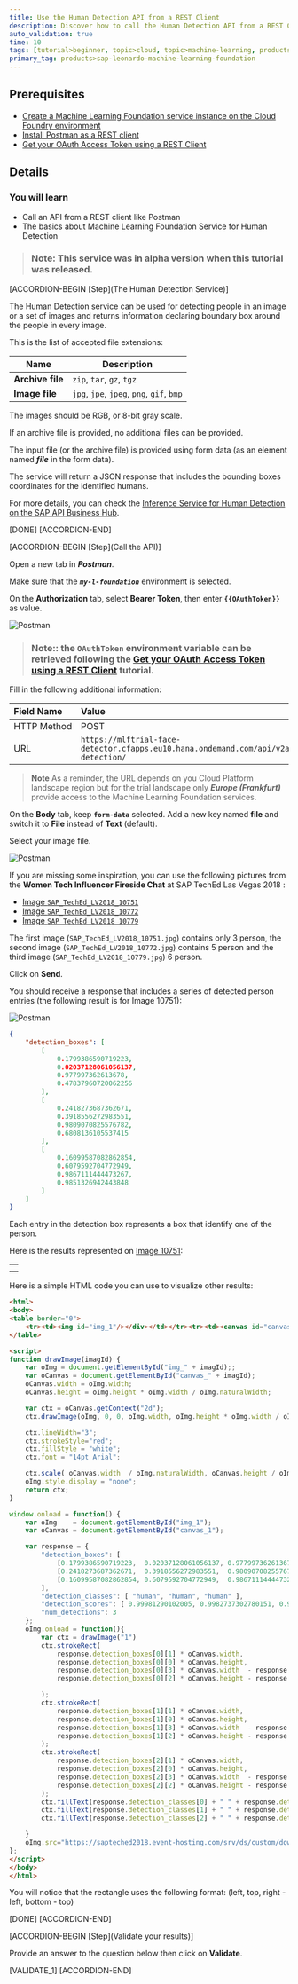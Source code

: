 ```yaml
---
title: Use the Human Detection API from a REST Client
description: Discover how to call the Human Detection API from a REST Client like Postman
auto_validation: true
time: 10
tags: [tutorial>beginner, topic>cloud, topic>machine-learning, products>sap-cloud-platform, products>sap-cloud-platform-for-the-cloud-foundry-environment]
primary_tag: products>sap-leonardo-machine-learning-foundation
---
```


## Prerequisites
 - [Create a Machine Learning Foundation service instance on the Cloud Foundry environment](https://developers.sap.com/tutorials/cp-mlf-create-instance.html)
 - [Install Postman as a REST client](https://developers.sap.com/tutorials/api-tools-postman-install.html)
 - [Get your OAuth Access Token using a REST Client](https://developers.sap.com/tutorials/cp-mlf-rest-generate-oauth-token.html)

## Details
### You will learn
  - Call an API from a REST client like Postman
  - The basics about Machine Learning Foundation Service for Human Detection

> ### **Note:** This service was in alpha version when this tutorial was released.

[ACCORDION-BEGIN [Step](The Human Detection Service)]

The Human Detection service can be used for detecting people in an image or a set of images and returns information declaring boundary box around the people in every image.

This is the list of accepted file extensions:

|Name                  | Description
|----------------------|--------------------
| **Archive file**     | `zip`, `tar`, `gz`, `tgz`
| **Image file**       | `jpg`, `jpe`, `jpeg`, `png`, `gif`, `bmp`

The images should be RGB, or 8-bit gray scale.

If an archive file is provided, no additional files can be provided.

The input file (or the archive file) is provided using form data (as an element named ***file*** in the form data).

The service will return a JSON response that includes the bounding boxes coordinates for the identified humans.

For more details, you can check the [Inference Service for Human Detection on the SAP API Business Hub](https://api.sap.com/api/human_detection_api/resource).

[DONE]
[ACCORDION-END]

[ACCORDION-BEGIN [Step](Call the API)]

Open a new tab in ***Postman***.

Make sure that the ***`my-l-foundation`*** environment is selected.

On the **Authorization** tab, select **Bearer Token**, then enter **`{{OAuthToken}}`** as value.

![Postman](01.png)

> ### **Note:**: the **`OAuthToken`** environment variable can be retrieved following the [Get your OAuth Access Token using a REST Client](https://developers.sap.com/tutorials/cp-mlf-rest-generate-oauth-token.html) tutorial.

Fill in the following additional information:

Field Name               | Value
:----------------------- | :--------------
<nobr>HTTP Method</nobr> | POST
<nobr>URL<nobr>          | <nobr>`https://mlftrial-face-detector.cfapps.eu10.hana.ondemand.com/api/v2alpha1/image/human-detection/`</nobr>

> **Note** As a reminder, the URL depends on you Cloud Platform landscape region but for the trial landscape only ***Europe (Frankfurt)*** provide access to the Machine Learning Foundation services.

On the **Body** tab, keep **`form-data`** selected. Add a new key named **file** and switch it to **File** instead of **Text** (default).

Select your image file.

![Postman](02.png)

If you are missing some inspiration, you can use the following pictures from the **Women Tech Influencer Fireside Chat** at SAP TechEd Las Vegas 2018 :

 - <a href="https://sapteched2018.event-hosting.com/srv/ds/custom/download?size=2048&images=550132" target="blank" download="SAP_TechEd_LV2018_10751.jpg">Image `SAP_TechEd_LV2018_10751`</a>
 - <a href="https://sapteched2018.event-hosting.com/srv/ds/custom/download?size=2048&images=550134" target="blank" download="SAP_TechEd_LV2018_10772.jpg">Image `SAP_TechEd_LV2018_10772`</a>
 - <a href="https://sapteched2018.event-hosting.com/srv/ds/custom/download?size=2048&images=550135" target="blank" download="SAP_TechEd_LV2018_10779.jpg">Image `SAP_TechEd_LV2018_10779`</a>

The first image (`SAP_TechEd_LV2018_10751.jpg`) contains only 3 person, the second image (`SAP_TechEd_LV2018_10772.jpg`) contains 5 person and the third image (`SAP_TechEd_LV2018_10779.jpg`) 6 person.

Click on **Send**.

You should receive a response that includes a series of detected person entries (the following result is for Image 10751):

![Postman](03.png)

```json
{
    "detection_boxes": [
        [
            0.1799386590719223,
            0.02037128061056137,
            0.977997362613678,
            0.47837960720062256
        ],
        [
            0.2418273687362671,
            0.3918556272983551,
            0.9809070825576782,
            0.6808136105537415
        ],
        [
            0.16099587082862854,
            0.6079592704772949,
            0.9867111444473267,
            0.9851326942443848
        ]
    ]
}
```

Each entry in the detection box represents a box that identify one of the person.

Here is the results represented on <a href="https://sapteched2018.event-hosting.com/srv/ds/custom/download?size=2048&images=550132" target="blank" download="Image 10751.jpg">Image 10751</a>:

<table border="0">
	<tr><td><img id="img_1"/></div></td></tr><tr><td><canvas id="canvas_1"/></td></tr>
</table>

<script>
function drawImage(imagId) {
	var oImg = document.getElementById("img_" + imagId);;
	var oCanvas = document.getElementById("canvas_" + imagId);
	oCanvas.width = oImg.width;
	oCanvas.height = oImg.height * oImg.width / oImg.naturalWidth;

	var ctx = oCanvas.getContext("2d");
    ctx.drawImage(oImg, 0, 0, oImg.width, oImg.height * oImg.width / oImg.naturalWidth);

    ctx.lineWidth="3";
    ctx.strokeStyle="red";
	ctx.fillStyle = "white";
	ctx.font = "14pt Arial";

	ctx.scale( oCanvas.width  / oImg.naturalWidth, oCanvas.height / oImg.naturalHeight);
    oImg.style.display = "none";
    return ctx;
}

window.onload = function() {
	var oImg    = document.getElementById("img_1");
	var oCanvas = document.getElementById("canvas_1");

    var response = {
        "detection_boxes": [
            [0.1799386590719223,  0.02037128061056137, 0.977997362613678,  0.47837960720062256],
			[0.2418273687362671,  0.3918556272983551,  0.9809070825576782, 0.6808136105537415],
			[0.16099587082862854, 0.6079592704772949,  0.9867111444473267, 0.9851326942443848]
        ],
        "detection_classes": [ "human", "human", "human" ],
        "detection_scores": [ 0.99981290102005, 0.9982737302780151, 0.9978749752044678 ],
        "num_detections": 3
    };
	oImg.onload = function(){
		var ctx = drawImage("1")
		ctx.strokeRect(
            response.detection_boxes[0][1] * oCanvas.width,
            response.detection_boxes[0][0] * oCanvas.height,
            response.detection_boxes[0][3] * oCanvas.width  - response.detection_boxes[0][1] * oCanvas.width,
            response.detection_boxes[0][2] * oCanvas.height - response.detection_boxes[0][0] * oCanvas.height

        );  
		ctx.strokeRect(
            response.detection_boxes[1][1] * oCanvas.width,
            response.detection_boxes[1][0] * oCanvas.height,
            response.detection_boxes[1][3] * oCanvas.width  - response.detection_boxes[1][1] * oCanvas.width,
            response.detection_boxes[1][2] * oCanvas.height - response.detection_boxes[1][0] * oCanvas.height
        );         
		ctx.strokeRect(
            response.detection_boxes[2][1] * oCanvas.width,
            response.detection_boxes[2][0] * oCanvas.height,
            response.detection_boxes[2][3] * oCanvas.width  - response.detection_boxes[2][1] * oCanvas.width,
            response.detection_boxes[2][2] * oCanvas.height - response.detection_boxes[2][0] * oCanvas.height
        );        
        ctx.fillText(response.detection_classes[0] + " " + response.detection_scores[0], response.detection_boxes[0][1] * oCanvas.width, response.detection_boxes[0][0] * oCanvas.height);
        ctx.fillText(response.detection_classes[1] + " " + response.detection_scores[1], response.detection_boxes[1][1] * oCanvas.width, response.detection_boxes[1][0] * oCanvas.height);
        ctx.fillText(response.detection_classes[2] + " " + response.detection_scores[2], response.detection_boxes[2][1] * oCanvas.width, response.detection_boxes[2][0] * oCanvas.height);

    }
	oImg.src="https://sapteched2018.event-hosting.com/srv/ds/custom/download?size=2048&images=550132";
};
</script>

Here is a simple HTML code you can use to visualize other results:

```HTML
<html>
<body>
<table border="0">
	<tr><td><img id="img_1"/></div></td></tr><tr><td><canvas id="canvas_1"/></td></tr>
</table>

<script>
function drawImage(imagId) {
	var oImg = document.getElementById("img_" + imagId);;
	var oCanvas = document.getElementById("canvas_" + imagId);
	oCanvas.width = oImg.width;
	oCanvas.height = oImg.height * oImg.width / oImg.naturalWidth;

	var ctx = oCanvas.getContext("2d");
    ctx.drawImage(oImg, 0, 0, oImg.width, oImg.height * oImg.width / oImg.naturalWidth);

    ctx.lineWidth="3";
    ctx.strokeStyle="red";
	ctx.fillStyle = "white";
	ctx.font = "14pt Arial";

	ctx.scale( oCanvas.width  / oImg.naturalWidth, oCanvas.height / oImg.naturalHeight);
    oImg.style.display = "none";
    return ctx;
}

window.onload = function() {
	var oImg    = document.getElementById("img_1");
	var oCanvas = document.getElementById("canvas_1");

    var response = {
        "detection_boxes": [
            [0.1799386590719223,  0.02037128061056137, 0.977997362613678,  0.47837960720062256],
			[0.2418273687362671,  0.3918556272983551,  0.9809070825576782, 0.6808136105537415],
			[0.16099587082862854, 0.6079592704772949,  0.9867111444473267, 0.9851326942443848]
        ],
        "detection_classes": [ "human", "human", "human" ],
        "detection_scores": [ 0.99981290102005, 0.9982737302780151, 0.9978749752044678 ],
        "num_detections": 3
    };
	oImg.onload = function(){
		var ctx = drawImage("1")
		ctx.strokeRect(
            response.detection_boxes[0][1] * oCanvas.width,
            response.detection_boxes[0][0] * oCanvas.height,
            response.detection_boxes[0][3] * oCanvas.width  - response.detection_boxes[0][1] * oCanvas.width,
            response.detection_boxes[0][2] * oCanvas.height - response.detection_boxes[0][0] * oCanvas.height

        );  
		ctx.strokeRect(
            response.detection_boxes[1][1] * oCanvas.width,
            response.detection_boxes[1][0] * oCanvas.height,
            response.detection_boxes[1][3] * oCanvas.width  - response.detection_boxes[1][1] * oCanvas.width,
            response.detection_boxes[1][2] * oCanvas.height - response.detection_boxes[1][0] * oCanvas.height
        );         
		ctx.strokeRect(
            response.detection_boxes[2][1] * oCanvas.width,
            response.detection_boxes[2][0] * oCanvas.height,
            response.detection_boxes[2][3] * oCanvas.width  - response.detection_boxes[2][1] * oCanvas.width,
            response.detection_boxes[2][2] * oCanvas.height - response.detection_boxes[2][0] * oCanvas.height
        );        
        ctx.fillText(response.detection_classes[0] + " " + response.detection_scores[0], response.detection_boxes[0][1] * oCanvas.width, response.detection_boxes[0][0] * oCanvas.height);
        ctx.fillText(response.detection_classes[1] + " " + response.detection_scores[1], response.detection_boxes[1][1] * oCanvas.width, response.detection_boxes[1][0] * oCanvas.height);
        ctx.fillText(response.detection_classes[2] + " " + response.detection_scores[2], response.detection_boxes[2][1] * oCanvas.width, response.detection_boxes[2][0] * oCanvas.height);

    }
	oImg.src="https://sapteched2018.event-hosting.com/srv/ds/custom/download?size=2048&images=550132";
};
</script>
</body>
</html>
```

You will notice that the rectangle uses the following format: (left, top, right - left, bottom - top)

[DONE]
[ACCORDION-END]

[ACCORDION-BEGIN [Step](Validate your results)]

Provide an answer to the question below then click on **Validate**.

[VALIDATE_1]
[ACCORDION-END]
